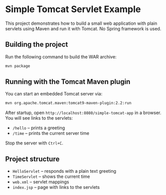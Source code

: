 # Simple Tomcat Servlet Example

This project demonstrates how to build a small web application with plain servlets using Maven and run it with Tomcat. No Spring framework is used.

## Building the project

Run the following command to build the WAR archive:

```bash
mvn package
```

## Running with the Tomcat Maven plugin

You can start an embedded Tomcat server via:

```bash
mvn org.apache.tomcat.maven:tomcat9-maven-plugin:2.2:run
```

After startup, open `http://localhost:8080/simple-tomcat-app` in a browser. You will see links to the servlets:

- `/hello` – prints a greeting
- `/time` – prints the current server time

Stop the server with `Ctrl+C`.

## Project structure

- `HelloServlet` – responds with a plain text greeting
- `TimeServlet` – shows the current time
- `web.xml` – servlet mappings
- `index.jsp` – page with links to the servlets
